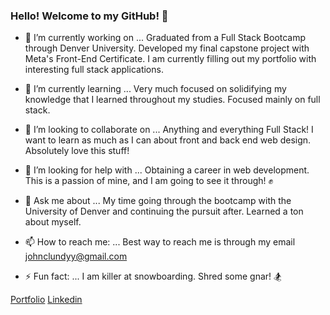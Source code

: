 ### Hello! Welcome to my GitHub! 👋

- 🔭 I’m currently working on ...
  Graduated from a Full Stack Bootcamp through Denver University. Developed my final capstone project with Meta's Front-End Certificate. I am currently filling out my portfolio with interesting full stack applications. 

- 🌱 I’m currently learning ...
  Very much focused on solidifying my knowledge that I learned throughout my studies. Focused mainly on full stack.

- 👯 I’m looking to collaborate on ...
  Anything and everything Full Stack! I want to learn as much as I can about front and back end web design. Absolutely love this stuff!

- 🤔 I’m looking for help with ...
  Obtaining a career in web development. This is a passion of mine, and I am going to see it through! ✊

- 💬 Ask me about ...
  My time going through the bootcamp with the University of Denver and continuing the pursuit after. Learned a ton about myself.

- 📫 How to reach me: ...
  Best way to reach me is through my email [johnclundyy@gmail.com](johnclundyy@gmail.com)

- ⚡ Fun fact: ...
  I am killer at snowboarding. Shred some gnar! 🏂

[Portfolio](https://john-lundy-portfolio.netlify.app)
[Linkedin](www.linkedin.com/in/john-c-lundy)

